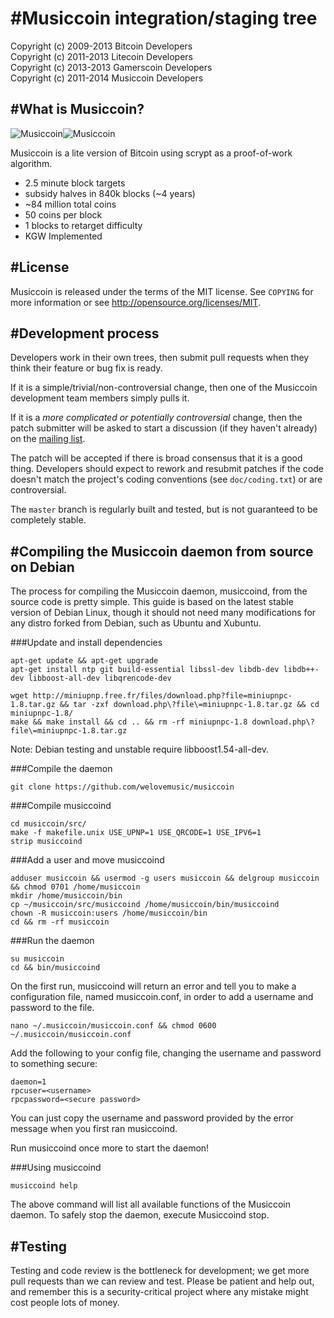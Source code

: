 #Musiccoin integration/staging tree
================================
Copyright (c) 2009-2013 Bitcoin Developers<br>
Copyright (c) 2011-2013 Litecoin Developers<br>
Copyright (c) 2013-2013 Gamerscoin Developers<br>
Copyright (c) 2011-2014 Musiccoin Developers<br>

#What is Musiccoin?
----------------

![Musiccoin](http://i.imgur.com/JlyuDrg.png)![Musiccoin](http://i.imgur.com/Nfb8DQx.png)

Musiccoin is a lite version of Bitcoin using scrypt as a proof-of-work algorithm.
 - 2.5 minute block targets
 - subsidy halves in 840k blocks (~4 years)
 - ~84 million total coins
 - 50 coins per block
 - 1 blocks to retarget difficulty
 - KGW Implemented

#License
-------

Musiccoin is released under the terms of the MIT license. See `COPYING` for more
information or see http://opensource.org/licenses/MIT.

#Development process
-------------------

Developers work in their own trees, then submit pull requests when they think
their feature or bug fix is ready.

If it is a simple/trivial/non-controversial change, then one of the Musiccoin
development team members simply pulls it.

If it is a *more complicated or potentially controversial* change, then the patch
submitter will be asked to start a discussion (if they haven't already) on the
[mailing list](http://sourceforge.net/mailarchive/forum.php?forum_name=bitcoin-development).

The patch will be accepted if there is broad consensus that it is a good thing.
Developers should expect to rework and resubmit patches if the code doesn't
match the project's coding conventions (see `doc/coding.txt`) or are
controversial.

The `master` branch is regularly built and tested, but is not guaranteed to be
completely stable.

#Compiling the Musiccoin daemon from source on Debian
-----------------------------------------------------
The process for compiling the Musiccoin daemon, musiccoind, from the source code is pretty simple. This guide is based on the latest stable version of Debian Linux, though it should not need many modifications for any distro forked from Debian, such as Ubuntu and Xubuntu.

###Update and install dependencies

```
apt-get update && apt-get upgrade
apt-get install ntp git build-essential libssl-dev libdb-dev libdb++-dev libboost-all-dev libqrencode-dev

wget http://miniupnp.free.fr/files/download.php?file=miniupnpc-1.8.tar.gz && tar -zxf download.php\?file\=miniupnpc-1.8.tar.gz && cd miniupnpc-1.8/
make && make install && cd .. && rm -rf miniupnpc-1.8 download.php\?file\=miniupnpc-1.8.tar.gz
```
Note: Debian testing and unstable require libboost1.54-all-dev.

###Compile the daemon
```
git clone https://github.com/welovemusic/musiccoin
```

###Compile musiccoind
```
cd musiccoin/src/
make -f makefile.unix USE_UPNP=1 USE_QRCODE=1 USE_IPV6=1
strip musiccoind
```

###Add a user and move musiccoind
```
adduser musiccoin && usermod -g users musiccoin && delgroup musiccoin && chmod 0701 /home/musiccoin
mkdir /home/musiccoin/bin
cp ~/musiccoin/src/musiccoind /home/musiccoin/bin/musiccoind
chown -R musiccoin:users /home/musiccoin/bin
cd && rm -rf musiccoin
```

###Run the daemon
```
su musiccoin
cd && bin/musiccoind
```

On the first run, musiccoind will return an error and tell you to make a configuration file, named musiccoin.conf, in order to add a username and password to the file.
```
nano ~/.musiccoin/musiccoin.conf && chmod 0600 ~/.musiccoin/musiccoin.conf
```
Add the following to your config file, changing the username and password to something secure: 
```
daemon=1
rpcuser=<username>
rpcpassword=<secure password>
```

You can just copy the username and password provided by the error message when you first ran musiccoind.

Run musiccoind once more to start the daemon! 

###Using musiccoind
```
musiccoind help
```

The above command will list all available functions of the Musiccoin daemon. To safely stop the daemon, execute Musiccoind stop. 

#Testing
-------

Testing and code review is the bottleneck for development; we get more pull
requests than we can review and test. Please be patient and help out, and
remember this is a security-critical project where any mistake might cost people
lots of money.


